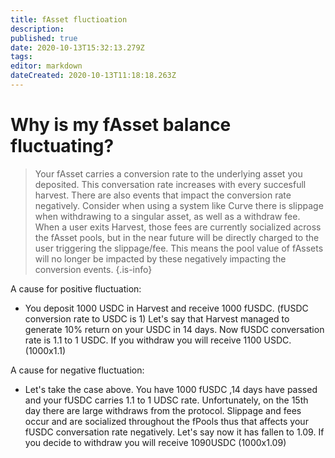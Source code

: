 ```yaml
---
title: fAsset fluctioation
description: 
published: true
date: 2020-10-13T15:32:13.279Z
tags: 
editor: markdown
dateCreated: 2020-10-13T11:18:18.263Z
---
```


# Why is my fAsset balance fluctuating?

> Your fAsset carries a conversion rate to the underlying asset you deposited. This conversation rate increases with every succesfull harvest. There are also events that impact the conversion rate negatively. Consider when using a system like Curve there is slippage when withdrawing to a singular asset, as well as a withdraw fee. When a user exits Harvest, those fees are currently socialized across the fAsset pools, but in the near future will be directly charged to the user triggering the slippage/fee. This means the pool value of fAssets will no longer be impacted by these negatively impacting the conversion events. 
{.is-info}


A cause for positive fluctuation:
- You deposit 1000 USDC in Harvest and receive 1000 fUSDC. (fUSDC conversion rate to USDC is 1)
Let's say that Harvest managed to generate 10% return on your USDC in 14 days. 
Now fUSDC conversation rate is 1.1 to 1 USDC. If you withdraw you will receive 1100 USDC. (1000x1.1)

A cause for negative fluctuation:
- Let's take the case above. You have 1000 fUSDC ,14 days have passed and your fUSDC carries 1.1 to 1 UDSC rate. Unfortunately, on the 15th day there are large withdraws from the protocol. Slippage and fees occur and are socialized throughout the fPools thus that affects your fUSDC conversation rate negatively. Let's say now it has fallen to 1.09. If you decide to withdraw you will receive 1090USDC (1000x1.09)

